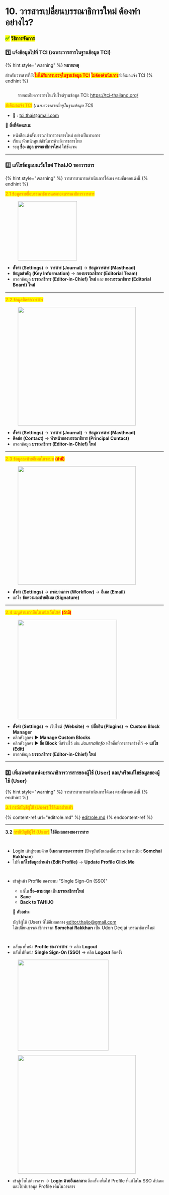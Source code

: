 # 10. วารสารเปลี่ยนบรรณาธิการใหม่ ต้องทำอย่างไร?

### <mark style="color:green;">✅</mark> <mark style="color:$success;">วิธีการจัดการ</mark>

### 1️⃣ **แจ้งข้อมูลไปที่ TCI (เฉพาะวารสารในฐานข้อมูล TCI)**

{% hint style="warning" %}
**หมายเหตุ**

สำหรับวารสารที่ยัง<mark style="color:red;">**ไม่ได้รับการบรรจุในฐานข้อมูล TCI**</mark> <mark style="color:red;">**ไม่ต้องดำเนินการ**</mark>ส่งอีเมลแจ้ง TCI
{% endhint %}

<figure><img src=".gitbook/assets/Screenshot 2568-09-09 at 10.19.25.png" alt=""><figcaption><p>รายละเอียดวารสารในเว็บไซต์ฐานข้อมูล TCI: <a href="https://tci-thailand.org/">https://tci-thailand.org/</a></p></figcaption></figure>

<mark style="color:orange;">**ส่งอีเมลแจ้ง TCI**</mark> _(เฉพาะวารสารที่อยู่ในฐานข้อมูล TCI)_

* 📧 : [tci.thai@gmail.com](mailto:tci.thai@gmail.com)&#x20;

📎 **สิ่งที่ต้องแนบ:**

* หนังสือแต่งตั้งบรรณาธิการวารสารใหม่ อย่างเป็นทางการ
* เรียน หัวหน้าศูนย์ดัชนีการอ้างอิงวารสารไทย
* ระบุ **ชื่อ-สกุล บรรณาธิการใหม่** ให้ชัดเจน

***

### 2️⃣ แก้ไข**ข้อมูล**บนเว็บไซต์ ThaiJO ของวารสาร

{% hint style="warning" %}
วารสารสามารถดำเนินการได้เอง ตามขั้นตอนดังนี้
{% endhint %}

<mark style="color:orange;">**2.1 ข้อมูลรายชื่อบรรณาธิการและกองบรรณาธิการวารสาร**</mark>

<figure><img src=".gitbook/assets/Screenshot 2568-09-08 at 14.40.31.png" alt="" width="188"><figcaption></figcaption></figure>

* **ตั้งค่า (Settings)** → **วารสาร (Journal)** → **ข้อมูลวารสาร (Masthead)**&#x20;
* **ข้อมูลสำคัญ (Key Information)** → **กองบรรณาธิการ (Editorial Team)**
* กรอกข้อมูล **บรรณาธิการ (Editor-in-Chief)** **ใหม่** และ **กองบรรณาธิการ (Editorial Board) ใหม่**

***

<mark style="color:orange;">**2.2 ข้อมูลติดต่อวารสาร**</mark>

<figure><img src=".gitbook/assets/Screenshot 2568-09-08 at 14.43.45.png" alt="" width="375"><figcaption></figcaption></figure>

* **ตั้งค่า (Settings)** → **วารสาร (Journal)** → **ข้อมูลวารสาร (Masthead)**&#x20;
* **ติดต่อ (Contact)** → **หัวหน้ากองบรรณาธิการ (Principal Contact)**
* กรอกข้อมูล **บรรณาธิการ (Editor-in-Chief) ใหม่**

***

<mark style="color:orange;">**2.3 ข้อมูลลงท้ายอีเมลในระบบ**</mark> <mark style="color:red;">**(ถ้ามี)**</mark>

<figure><img src=".gitbook/assets/Screenshot 2568-09-08 at 14.49.37.png" alt="" width="375"><figcaption></figcaption></figure>

* **ตั้งค่า (Settings)** → **กระบวนการ (Workflow)** → **อีเมล (Email)**
* แก้ไข **ข้อความลงท้ายอีเมล (Signature)**

***

<mark style="color:orange;">**2.4 เมนูด้านขวามือในหน้าเว็บไซต์**</mark> <mark style="color:red;">**(ถ้ามี)**</mark>

<figure><img src=".gitbook/assets/Screenshot 2568-09-08 at 14.54.18.png" alt="" width="315"><figcaption></figcaption></figure>

* **ตั้งค่า (Settings)** → เว็บไซต์ (**Website)** → **ปลั๊กอิน (Plugins)** → **Custom Block Manager**
* คลิกหัวลูกศร ▶️ **Manage Custom Blocks**
* คลิกหัวลูกศร ▶️ **ชื่อ Block** ที่สร้างไว้ เช่น _JournalInfo_ หรือชื่อที่วารสารสร้างไว้ → **แก้ไข (Edit)**
* กรอกข้อมูล **บรรณาธิการ (Editor-in-Chief) ใหม่**

***

### 3️⃣ **เพิ่ม/ลดตำแหน่งบรรณาธิการวารสารของผู้ใช้ (User) และ/หรือแก้ไขข้อมูลของผู้ใช้ (User)**

{% hint style="warning" %}
วารสารสามารถดำเนินการได้เอง ตามขั้นตอนดังนี้
{% endhint %}

<mark style="color:orange;">**3.1 กรณีบัญชึผู้ใช้ (User) ใช้อีเมลส่วนตัว**</mark>

{% content-ref url="editrole.md" %}
[editrole.md](editrole.md)
{% endcontent-ref %}

***

**3.2&#x20;**<mark style="color:orange;">**กรณีบัญชึผู้ใช้ (User)**</mark>**&#x20;ใช้อีเมลกลางของวารสาร**

<div><figure><img src=".gitbook/assets/Screenshot 2568-09-08 at 16.04.30.png" alt=""><figcaption></figcaption></figure> <figure><img src=".gitbook/assets/Screenshot 2568-09-08 at 16.04.09.png" alt=""><figcaption></figcaption></figure></div>

* Login เข้าสู่ระบบด้วย **อีเมลกลางของวารสาร** (ปัจจุบันยังแสดงชื่อบรรณาธิการเดิม: **Somchai Rakkhan**)
* ไปที่ **แก้ไขข้อมูลส่วนตัว (Edit Profile)** → **Update Profile Click Me**

<div><figure><img src=".gitbook/assets/Picture9-1.png" alt=""><figcaption></figcaption></figure> <figure><img src=".gitbook/assets/Picture9-2.png" alt=""><figcaption></figcaption></figure></div>

*   เข้าสู่หน้า Profile ของระบบ "Single Sign-On (SSO)"

    * แก้ไข **ชื่อ–นามสกุล** เป็น**บรรณาธิการใหม่**
    * **Save**
    * **Back to TAHIJO**

    📌 **ตัวอย่าง**&#x20;

    บัญชีผู้ใช้ (User) ที่ใช้อีเมลกลาง editor.thaijo@gmail.com\
    ได้เปลี่ยนบรรณาธิการจาก **Somchai Rakkhan** เป็น Udon Deejai บรรณาธิการใหม่&#x20;

<div><figure><img src=".gitbook/assets/2025-09-16_16-28-04-2.png" alt=""><figcaption></figcaption></figure> <figure><img src=".gitbook/assets/2025-09-16_16-28-04.png" alt=""><figcaption></figcaption></figure></div>

* กลับมาที่หน้า **Profile ของวารสาร** → คลิก **Logout**
* กลับไปที่หน้า **Single Sign-On (SSO)** → คลิก **Logout** อีกครั้ง

<div><figure><img src=".gitbook/assets/Screenshot 2568-09-08 at 15.43.03.png" alt="" width="288"><figcaption></figcaption></figure> <figure><img src=".gitbook/assets/Screenshot 2568-09-08 at 15.43.18.png" alt="" width="375"><figcaption></figcaption></figure></div>

* เข้าสู่เว็บไซต์วารสาร → **Login ด้วยอีเมลกลาง** อีกครั้ง เพื่อให้ Profile ที่แก้ไขใน SSO อัปเดตและไปทับข้อมูล Profile เดิมในวารสาร

<figure><img src=".gitbook/assets/Screenshot 2568-09-08 at 15.43.35.png" alt=""><figcaption></figcaption></figure>

